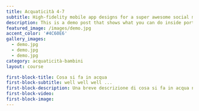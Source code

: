 ```yaml
---
title: Acquaticità 4-7
subtitle: High-fidelity mobile app designs for a super awesome social media company.
description: This is a demo post that shows what you can do inside portfolio and blog posts. We’ve included everything you need to create engaging posts and case studies to show off your work in a beautiful way.
featured_image: /images/demo.jpg
accent_color: '#4C60E6'
gallery_images:
  - demo.jpg
  - demo.jpg
  - demo.jpg
category: acquaticità-bambini
layout: course

first-block-title: Cosa si fa in acqua
first-block-subtitle: well well well ...
first-block-description: Una breve descrizione di cosa si fa in acqua nei vari corsi
first-block-video:
first-block-image:
---
```


